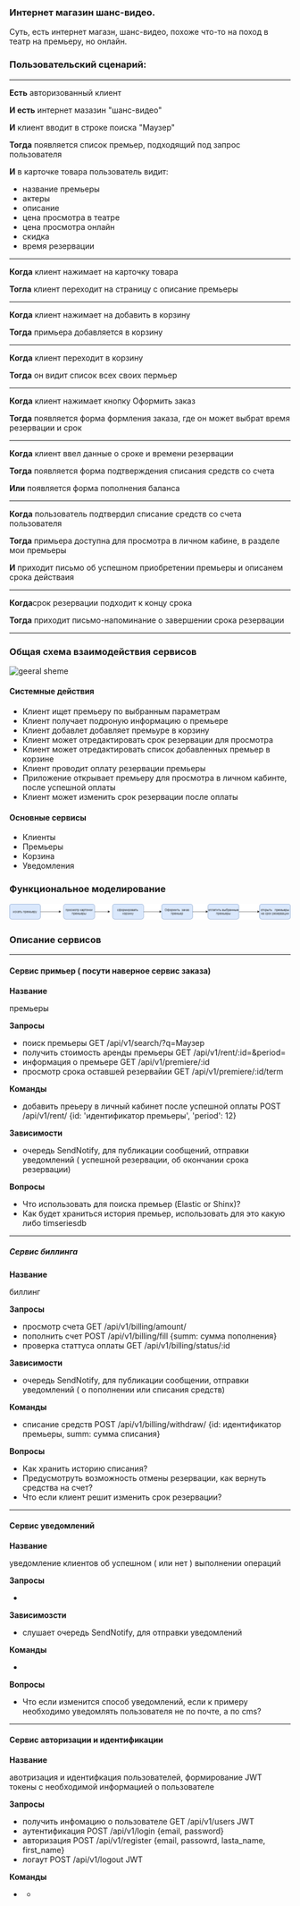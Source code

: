 ### Интернет  магазин шанс-видео.

Суть, есть  интернет магазн, шанс-видео, похоже что-то на поход в театр  на  премьеру, но  онлайн.

### Пользовательский  сценарий:
_____

**Есть** авторизованный  клиент

**И есть** интернет мазазин  "шанс-видео"

**И** клиент вводит в строке  поиска "Маузер"

**Тогда** появляется  список премьер, подходящий под   запрос  пользователя

**И** в  карточке  товара пользователь  видит:

- название  премьеры
- актеры
- описание
- цена  просмотра в театре
- цена просмотра онлайн
- скидка
- время  резервации
_____
**Когда** клиент нажимает на  карточку  товара

**Тогла** клиент переходит на страницу  с описание  премьеры
____
**Когда** клиент нажимает на добавить в  корзину

**Тогда** примьера добавляется в  корзину
____
**Когда** клиент переходит в  корзину

**Тогда** он  видит список всех своих пермьер
____
**Когда** клиент  нажимает кнопку Оформить  заказ

**Тогда** появляется   форма  формления  заказа, где он может  выбрат  время  резервации и срок
____
**Когда** клиент ввел данные  о сроке и времени резервации

**Тогда** появляется  форма  подтверждения списания   средств  со счета

**Или** появляется  форма  пополнения  баланса
_____
**Когда** пользователь подтвердил списание средств  со счета пользователя

**Тогда** примьера  доступна для  просмотра в личном   кабине, в  разделе мои премьеры

**И** приходит  письмо об  успешном приобретении  премьеры  и  описанем срока действаия
_____
**Когда**срок резервации подходит к  концу срока

**Тогда** приходит  письмо-напоминание о  завершении срока резервации
____

###  Общая схема взаимодействия сервисов
![geeral sheme](chancе-premiere.png)


#### Cистемные действия

- Клиент  ищет премьеру по  выбранным параметрам
- Клиент получает подроную информацию о  премьере
- Клиент добавлет добавляет премьуре в корзину
- Клиент может отредактировать срок резервации  для просмотра
- Клиент может отредактировать список добавленных премьер в корзине
- Клиент проводит оплату резервации премьеры
- Приложение открывает премьеру для  просмотра в  личном кабинте, после успешной оплаты
- Клиент может изменить срок  резервации после оплаты

#### Основные сервисы

- Клиенты
- Премьеры
- Корзина
- Уведомления

### Функциональное моделирование

![func_model_premier](func_model_premier.png)


### Описание  сервисов
____

#### Сервис примьер ( посути   наверное   сервис заказа)

**Название**

премьеры

**Запросы**

- поиск премьеры
  GET /api/v1/search/?q=Маузер
- получить стоимость  аренды  премьеры
  GET /api/v1/rent/:id=&period=
- информация  о  премьере
  GET /api/v1/premiere/:id
- просмотр  срока оставшей резервайии
  GET /api/v1/premiere/:id/term


**Команды**

- добавить преьеру в личный кабинет после успешной  оплаты
  POST /api/v1/rent/  {id: 'идентификатор премьеры', 'period': 12}

**Зависимости**

- очередь SendNotify, для публикации сообщений, отправки уведомлений (  успешной  резервации,  об окончании срока  резервации)   


**Вопросы**

- Что  использовать для поиска премьер (Elastic or  Shinx)? 
- Как   будет  храниться история  премьер,  использовать для   это какую  либо timseriesdb

______

##### Сервис биллинга

**Название**

биллинг

**Запросы**
- просмотр счета
  GET /api/v1/billing/amount/
- пополнить счет
  POST /api/v1/billing/fill {summ: сумма  пополнения}
- проверка  статтуса оплаты
  GET /api/v1/billing/status/:id
  
**Зависимости**

- очередь SendNotify,  для  публикации сообщении, отправки уведомлений ( о пополнении или  списания  средств) 

**Команды**

- списание  средств
  POST /api/v1/billing/withdraw/ {id: идентификатор премьеры,  summ: сумма  списания}

 
**Вопросы**

- Как  хранить историю списания?
- Предусмотруть  возможность отмены резервации, как вернуть  средства на счет?
- Что если клиент решит  изменить срок резервации?

_____

#### Сервис уведомлений

**Название**

уведомление  клиентов об успешном  ( или нет ) выполнении  операций 

**Запросы**

- 

**Зависимозсти**

-  слушает  очередь  SendNotify, для  отправки уведомлений

**Команды**

- 

**Вопросы**

- Что  если  изменится способ уведомлений, если  к примеру  необходимо уведомлять  пользователя не  по почте, а по cms?

_____

#### Сервис авторизации и идентификации

**Название**

авотризация  и  идентифкация  пользователей, формирование  JWT токены с необходимой   информацией  о пользователе

**Запросы**

- получить   инфомацию  о пользователе
  GET /api/v1/users JWT 
- аутентификация
  POST /api/v1/login {email, password}
- авторизация 
  POST /api/v1/register {email, passowrd, lasta_name, first_name}
- логаут
  POST  /api/v1/logout JWT

**Команды**

- -
